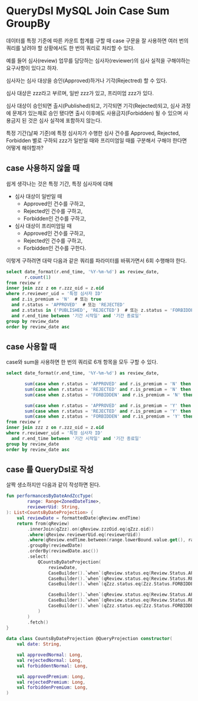 # QueryDsl MySQL Join Case Sum GroupBy

데이터를 특정 기준에 따른 카운트 합계를 구할 때 case 구문을 잘 사용하면 여러 번의 쿼리를 날려야 할 상황에서도 한 번의 쿼리로 처리할 수 있다.

예를 들어 심사(review) 업무를 담당하는 심사자(reviewer)의 심사 실적을 구해야하는 요구사항이 있다고 하자.

심사자는 심사 대상을 승인(Approved)하거나 기각(Rejectred) 할 수 있다.

심사 대상은 zzz라고 부르며, 일반 zzz가 있고, 프리미엄 zzz가 있다.

심사 대상이 승인되면 출시(Published)되고, 기각되면 기각(Rejected)되고, 심사 과정에 문제가 있는채로 승인 됐다면 출시 이후에도 사용금지(Forbidden) 될 수 있으며 사용금지 된 것은 심사 실적에 포함하지 않는다.

특정 기간(날짜 기준)에 특정 심사자가 수행한 심사 건수를 Approved, Rejected, Forbidden 별로 구하되 zzz가 일반일 때와 프리미엄일 때를 구분해서 구해야 한다면 어떻게 해야할까?

## case 사용하지 않을 때

쉽게 생각나는 것은 특정 기간, 특정 심사자에 대해
- 심사 대상이 일반일 때
  - Approved인 건수를 구하고, 
  - Rejected인 건수를 구하고,
  - Forbidden인 건수를 구하고,
- 심사 대상이 프리미엄일 때
  - Approved인 건수를 구하고, 
  - Rejected인 건수를 구하고,
  - Forbidden인 건수를 구한다.

이렇게 구하려면 대략 다음과 같은 쿼리를 파라미터를 바꿔가면서 6회 수행해야 한다.

```sql
select date_format(r.end_time, '%Y-%m-%d') as review_date,
       r.count(1)
from review r
inner join zzz z on r.zzz_oid = z.oid
where r.reviewer_uid = '특정 심사자 ID'
  and z.is_premium = 'N'  # 또는 true
  and r.status = 'APPROVED'  # 또는 'REJECTED'
  and z.status in ('PUBLISHED', 'REJECTED')  # 또는 z.status = 'FORBIDDEN'
  and r.end_time between '기간 시작일' and '기간 종료일'
group by review_date
order by review_date asc
```

## case 사용할 때

case와 sum을 사용하면 한 번의 쿼리로 6개 항목을 모두 구할 수 있다.

```sql
select date_format(r.end_time, '%Y-%m-%d') as review_date,

       sum(case when r.status = 'APPROVED' and r.is_premium = 'N' then 1 else 0 end) as approved_normal,
       sum(case when r.status = 'REJECTED' and r.is_premium = 'N' then 1 else 0 end) as rejected_normal,
       sum(case when z.status = 'FORBIDDEN' and r.is_premium = 'N' then 1 else 0 end) as forbidden_normal,

       sum(case when r.status = 'APPROVED' and r.is_premium = 'Y' then 1 else 0 end) as approved_premium,
       sum(case when r.status = 'REJECTED' and r.is_premium = 'Y' then 1 else 0 end) as rejected_premium,
       sum(case when z.status = 'FORBIDDEN' and r.is_premium = 'Y' then 1 else 0 end) as forbidden_premium,
from review r
inner join zzz z on r.zzz_oid = z.oid
where r.reviewer_uid = '특정 심사자 ID'
  and r.end_time between '기간 시작일' and '기간 종료일'
group by review_date
order by review_date asc
```

## case 를 QueryDsl로 작성

살짝 생소하지만 다음과 같이 작성하면 된다.

```kotlin
fun performancesByDateAndZccType(
        range: Range<ZonedDateTime>,
        reviewerUid: String,
): List<CountsByDateProjection> {
    val reviewDate = formattedDate(qReview.endTime)
    return from(qReview)
        .innerJoin(qZzz).on(qReview.zzzOid.eq(qZzz.oid))
        .where(qReview.reviewerUid.eq(reviewerUid))
        .where(qReview.endTime.between(range.lowerBound.value.get(), range.upperBound.value.get()))
        .groupBy(reviewdDate)
        .orderBy(reviewdDate.asc())
        .select(
            QCountsByDateProjection(
                reviewDate,
                CaseBuilder().`when`(qReview.status.eq(Review.Status.APPROVED).and(qZzz.isPremium.eq(false))).then(1L).otherwise(0L).sum(),
                CaseBuilder().`when`(qReview.status.eq(Review.Status.REJECTED).and(qZzz.isPremium.eq(false))).then(1L).otherwise(0L).sum(),
                CaseBuilder().`when`(qZzz.status.eq(Zzz.Status.FORBIDDEN).and(qZzz.isPremium.eq(false))).then(1L).otherwise(0L).sum(),

                CaseBuilder().`when`(qReview.status.eq(Review.Status.APPROVED).and(qZzz.isPremium.eq(true))).then(1L).otherwise(0L).sum(),
                CaseBuilder().`when`(qReview.status.eq(Review.Status.REJECTED).and(qZzz.isPremium.eq(true))).then(1L).otherwise(0L).sum(),
                CaseBuilder().`when`(qZzz.status.eq(Zzz.Status.FORBIDDEN).and(qZzz.isPremium.eq(true))).then(1L).otherwise(0L).sum(),
            )
        )
        .fetch()
}
    
data class CountsByDateProjection @QueryProjection constructor(
    val date: String,

    val approvedNormal: Long,
    val rejectedNormal: Long,
    val forbiddentNormal: Long,

    val approvedPremium: Long,
    val rejectedPremium: Long,
    val forbiddenPremium: Long,
)
```


